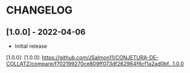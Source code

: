 # CHANGELOG

## [1.0.0] - 2022-04-06
- Initial release

[1.0.0]: [1.0.0]: https://github.com/JSalmon11/CONJETURA-DE-COLLATZ/compare/f702199270ce809ff073df262964f6cf1a2ad0bf...1.0.0
